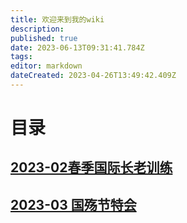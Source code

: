```yaml
---
title: 欢迎来到我的wiki
description: 
published: true
date: 2023-06-13T09:31:41.784Z
tags: 
editor: markdown
dateCreated: 2023-04-26T13:49:42.409Z
---
```


# 目录
## [2023-02春季国际长老训练](/home/2023-02)
## [2023-03 国殇节特会](/home/2023-03)
<!-- Google tag (gtag.js) -->
<script async src="https://www.googletagmanager.com/gtag/js?id=G-1P8709Z16T"></script>
<script>
  window.dataLayer = window.dataLayer || [];
  function gtag(){dataLayer.push(arguments);}
  gtag('js', new Date());

  gtag('config', 'G-1P8709Z16T');
</script>